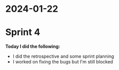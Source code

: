 # 2024-01-22

# Sprint 4

**Today I did the following:**

- I did the retrospective and some sprint planning
- I worked on fixing the bugs but I'm still blocked
